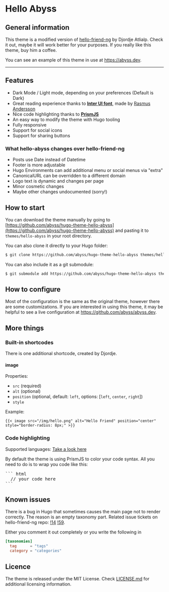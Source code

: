 # Hello Abyss

## General information

This theme is a modified version of [hello-friend-ng](https://github.com/rhazdon/hugo-theme-hello-friend-ng) by Djordje Atlialp. Check it out, maybe it will work better for your purposes. If you really like this theme, buy him a coffee.

You can see an example of this theme in use at https://abyss.dev.

---
## Features

- Dark Mode / Light mode, depending on your preferences (Default is Dark)
- Great reading experience thanks to [**Inter UI font**](https://rsms.me/inter/), made by [Rasmus Andersson](https://rsms.me/about/)
- Nice code highlighting thanks to [**PrismJS**](https://prismjs.com)
- An easy way to modify the theme with Hugo tooling
- Fully responsive
- Support for social icons
- Support for sharing buttons

### What hello-abyss changes over hello-friend-ng
- Posts use Date instead of Datetime
- Footer is more adjustable
- Hugo Environments can add additional menu or social menus via "extra"
- CanonicalURL can be overridden to a different domain
- Logo text is dynamic and changes per page
- Minor cosmetic changes
- Maybe other changes undocumented (sorry!)

## How to start

You can download the theme manually by going to [https://github.com/abyss/hugo-theme-hello-abyss](https://github.com/abyss/hugo-theme-hello-abyss) and pasting it to `themes/hello-abyss` in your root directory.

You can also clone it directly to your Hugo folder:

``` bash
$ git clone https://github.com/abyss/hugo-theme-hello-abyss themes/hello-abyss
```

You can also include it as a git submodule:

``` bash
$ git submodule add https://github.com/abyss/hugo-theme-hello-abyss themes/hello-abyss
```

## How to configure

Most of the configuration is the same as the original theme, however there are some customizations. If you are interested in using this theme, it may be helpful to see a live configuration at https://github.com/abyss/abyss.dev.

## More things

### Built-in shortcodes

There is one additional shortcode, created by Djordje.

#### image

Properties:

  - `src` (required)
  - `alt` (optional)
  - `position` (optional, default: `left`, options: [`left`, `center`, `right`])
  - `style`

Example:

``` golang
{{< image src="/img/hello.png" alt="Hello Friend" position="center" style="border-radius: 8px;" >}}
```

### Code highlighting

Supported languages: [Take a look here](https://prismjs.com/download.html#themes=prism-tomorrow&languages=markup+css+clike+javascript+abap+actionscript+ada+apacheconf+apl+applescript+c+arff+asciidoc+asm6502+csharp+autohotkey+autoit+bash+basic+batch+bison+brainfuck+bro+cpp+aspnet+arduino+cil+coffeescript+clojure+ruby+csp+css-extras+d+dart+diff+markup-templating+docker+eiffel+elixir+elm+lua+erb+erlang+fsharp+flow+fortran+gcode+gedcom+gherkin+git+glsl+gml+go+graphql+groovy+less+handlebars+haskell+haxe+hcl+http+hpkp+hsts+ichigojam+icon+inform7+ini+io+j+java+scala+php+javastacktrace+jolie+n4js+markdown+json+julia+keyman+kotlin+latex+crystal+scheme+liquid+lisp+livescript+lolcode+makefile+django+matlab+mel+mizar+monkey+n1ql+typescript+nand2tetris-hdl+nasm+nginx+nim+nix+nsis+objectivec+ocaml+opencl+oz+parigp+parser+pascal+perl+php-extras+sql+powershell+processing+prolog+properties+protobuf+scss+puppet+pure+python+q+qore+r+jsx+renpy+reason+vala+rest+rip+roboconf+textile+rust+plsql+sass+stylus+smalltalk+smarty+soy+sas+twig+swift+yaml+tcl+haml+toml+tt2+pug+tsx+visual-basic+vbnet+velocity+verilog+vhdl+vim+wasm+wiki+xeora+xojo+xquery+tap)

By default the theme is using PrismJS to color your code syntax. All you need to do is to wrap you code like this:

<pre>
``` html
  // your code here
```
</pre>

## Known issues

There is a bug in Hugo that sometimes causes the main page not to render correctly. The reason is an empty taxonomy part.
Related issue tickets on hello-friend-ng repo: [!14](https://github.com/rhazdon/hugo-theme-hello-friend-ng/issues/14) [!59](https://github.com/rhazdon/hugo-theme-hello-friend-ng/issues/59).

Either you comment it out completely or you write the following in

``` toml
[taxonomies]
  tag      = "tags"
  category = "categories"
```

## Licence

The theme is released under the MIT License. Check [LICENSE.md](https://github.com/abyss/hugo-theme-hello-abyss/blob/master/LICENSE.md) for additional licensing information.
